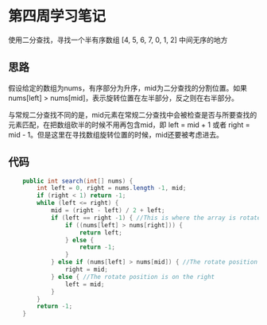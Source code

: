 # 第四周学习笔记

使用二分查找，寻找一个半有序数组 [4, 5, 6, 7, 0, 1, 2] 中间无序的地方

## 思路

假设给定的数组为nums，有序部分为升序，mid为二分查找的分割位置。如果 nums[left] > nums[mid]，表示旋转位置在左半部分，反之则在右半部分。

与常规二分查找不同的是，mid元素在常规二分查找中会被检查是否与所要查找的元素匹配，在把数组砍半的时候不用再包含mid，即 left = mid + 1 或者 right = mid - 1。但是这里在寻找数组旋转位置的时候，mid还要被考虑进去。

## 代码

```java
    public int search(int[] nums) {
        int left = 0, right = nums.length -1, mid;
        if (right < 1) return -1;
        while (left <= right) {
            mid = (right - left) / 2 + left;
            if (left == right -1) { //This is where the array is rotated
                if ((nums[left] > nums[right])) {
                    return left;
                } else {
                    return -1;
                }
            } else if (nums[left] > nums[mid]) { //The rotate position is on the left
                right = mid;
            } else { //The rotate position is on the right
                left = mid;
            }
        }
        return -1;
    }
```

